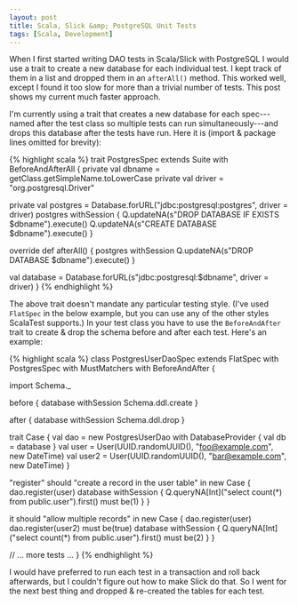 ```yaml
---
layout: post
title: Scala, Slick &amp; PostgreSQL Unit Tests
tags: [Scala, Development]
---
```


When I first started writing DAO tests in Scala/Slick with PostgreSQL I would use a trait to create a new database for each individual test. I kept track of them in a list and dropped them in an `afterAll()` method. This worked well, except I found it too slow for more than a trivial number of tests. This post shows my current much faster approach.

I'm currently using a trait that creates a new database for each spec---named after the test class so multiple tests can run simultaneously---and drops this database after the tests have run. Here it is (import & package lines omitted for brevity):

{% highlight scala %}
trait PostgresSpec extends Suite with BeforeAndAfterAll {
  private val dbname = getClass.getSimpleName.toLowerCase
  private val driver = "org.postgresql.Driver"

  private val postgres = Database.forURL("jdbc:postgresql:postgres", driver = driver)
  postgres withSession {
    Q.updateNA(s"DROP DATABASE IF EXISTS $dbname").execute()
    Q.updateNA(s"CREATE DATABASE $dbname").execute()
  }

  override def afterAll() {
    postgres withSession Q.updateNA(s"DROP DATABASE $dbname").execute()
  }

  val database = Database.forURL(s"jdbc:postgresql:$dbname", driver = driver)
}
{% endhighlight %}

The above trait doesn't mandate any particular testing style. (I've used `FlatSpec` in the below example, but you can use any of the other styles ScalaTest supports.) In your test class you have to use the `BeforeAndAfter` trait to create & drop the schema before and after each test. Here's an example:

{% highlight scala %}
class PostgresUserDaoSpec extends FlatSpec with PostgresSpec with MustMatchers with BeforeAndAfter {

  import Schema._

  before {
    database withSession
      Schema.ddl.create
  }

  after {
    database withSession
      Schema.ddl.drop
  }

  trait Case {
    val dao = new PostgresUserDao with DatabaseProvider {
      val db = database
    }
    val user = User(UUID.randomUUID(), "foo@example.com", new DateTime)
    val user2 = User(UUID.randomUUID(), "bar@example.com", new DateTime)
  }

  "register" should "create a record in the user table" in new Case {
    dao.register(user)
    database withSession {
      Q.queryNA[Int]("select count(*) from public.user").first() must be(1)
    }
  }

  it should "allow multiple records" in new Case {
    dao.register(user)
    dao.register(user2) must be(true)
    database withSession {
      Q.queryNA[Int]("select count(*) from public.user").first() must be(2)
    }
  }

  // ... more tests ...
}
{% endhighlight %}

I would have preferred to run each test in a transaction and roll back afterwards, but I couldn't figure out how to make Slick do that. So I went for the next best thing and dropped & re-created the tables for each test.

